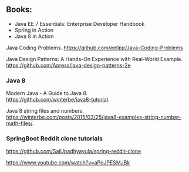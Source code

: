 ## Books:

- Java EE 7 Essentials: Enterprise Developer Handbook
- Spring in Action
- Java 8 in Action

Java Coding Problems. 
https://github.com/eellpp/Java-Coding-Problems   

Java Design Patterns: A Hands-On Experience with Real-World Example.   
https://github.com/Apress/java-design-patterns-2e   


### Java 8 
Modern Java - A Guide to Java 8.  
https://github.com/winterbe/java8-tutorial.  

Java 8 string files and numbers.  
https://winterbe.com/posts/2015/03/25/java8-examples-string-number-math-files/.  

### SpringBoot Reddit clone tutorials
https://github.com/SaiUpadhyayula/spring-reddit-clone   


https://www.youtube.com/watch?v=aPoJPESMJBk   

